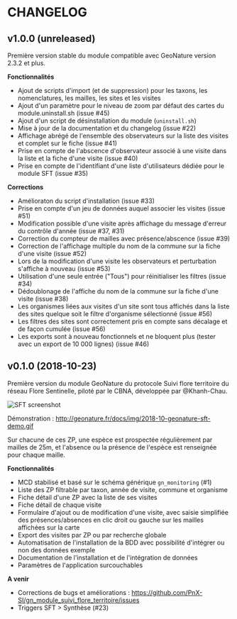 # CHANGELOG

## v1.0.0 (unreleased)

Première version stable du module compatible avec GeoNature version 2.3.2 et plus.

**Fonctionnalités**
* Ajout de scripts d'import (et de suppression) pour les taxons, les nomenclatures, les mailles, les sites et les visites
* Ajout d'un paramètre pour le niveau de zoom par défaut des cartes du module.uninstall.sh (issue #45)
* Ajout d'un script de désinstallation du module (`uninstall.sh`)
* Mise à jour de la documentation et du changelog (issue #22)
* Affichage abrégé de l'ensemble des observateurs sur la liste des visites et complet sur le fiche (issue #41)
* Prise en compte de l'abscence d'observateur associé à une visite dans la liste et la fiche d'une visite (issue #40)
* Prise en compte de l'identifiant d'une liste d'utilisateurs dédiée pour le module SFT (issue #35)

**Corrections**
* Amélioraton du script d'installation (issue #33)
* Prise en compte d'un jeu de données auquel associer les visites (issue #51)
* Modification possible d'une visite après affichage du message d'erreur du contrôle d'année (issue #37, #31)
* Correction du compteur de mailles avec présence/abscence (issue #39)
* Correction de l'affichage multiple du nom de la commune sur la fiche d'une visite (issue #52)
* Lors de la modification d'une visite les observateurs et perturbation s'affiche à nouveau (issue #53)
* Utilisation d'une seule entrée ("Tous") pour réinitialiser les filtres (issue #34)
* Dédoublonage de l'affiche du nom de la commune sur la fiche d'une visite (issue #38)
* Les organismes liées aux visites d'un site sont tous affichés dans la liste des sites quelque soit le filtre d'organisme sélectionné (issue #56)
* Les filtres des sites sont correctement pris en compte sans décalage et de façon cumulée (issue #56)
* Les exports sont à nouveau fonctionnels et ne bloquent plus (tester avec un export de 10 000 lignes) (issue #46)

## v0.1.0 (2018-10-23)

Première version du module GeoNature du protocole Suivi flore territoire du réseau Flore Sentinelle, piloté par le CBNA, développée par @Khanh-Chau.

![SFT screenshot](http://geonature.fr/docs/img/2018-09-sft.jpg)

Démonstration : http://geonature.fr/docs/img/2018-10-geonature-sft-demo.gif

Sur chacune de ces ZP, une espèce est prospectée régulièrement par mailles de 25m, et l'absence ou la présence de l'espèce est renseignée pour chaque maille.

**Fonctionnalités**

* MCD stabilisé et basé sur le schéma générique ``gn_monitoring`` (#1)
* Liste des ZP filtrable par taxon, année de visite, commune et organisme
* Fiche détail d'une ZP avec la liste de ses visites
* Fiche détail de chaque visite
* Formulaire d'ajout ou de modification d'une visite, avec saisie simplifiée des présences/absences en clic droit ou gauche sur les mailles affichées sur la carte
* Export des visites par ZP ou par recherche globale
* Automatisation de l'installation de la BDD avec possibilité d'intégrer ou non des données exemple
* Documentation de l'installation et de l'intégration de données
* Paramètres de l'application surcouchables

**A venir**

* Corrections de bugs et améliorations : https://github.com/PnX-SI/gn_module_suivi_flore_territoire/issues
* Triggers SFT > Synthèse (#23)
